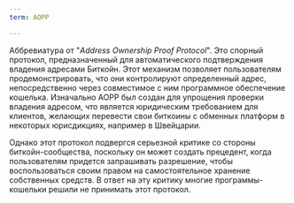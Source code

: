 ```yaml
---
term: AOPP

---
```

Аббревиатура от "*Address Ownership Proof Protocol*". Это спорный протокол, предназначенный для автоматического подтверждения владения адресами Биткойн. Этот механизм позволяет пользователям продемонстрировать, что они контролируют определенный адрес, непосредственно через совместимое с ним программное обеспечение кошелька. Изначально AOPP был создан для упрощения проверки владения адресом, что является юридическим требованием для клиентов, желающих перевести свои биткоины с обменных платформ в некоторых юрисдикциях, например в Швейцарии.

Однако этот протокол подвергся серьезной критике со стороны биткойн-сообщества, поскольку он может создать прецедент, когда пользователям придется запрашивать разрешение, чтобы воспользоваться своим правом на самостоятельное хранение собственных средств. В ответ на эту критику многие программы-кошельки решили не принимать этот протокол.
